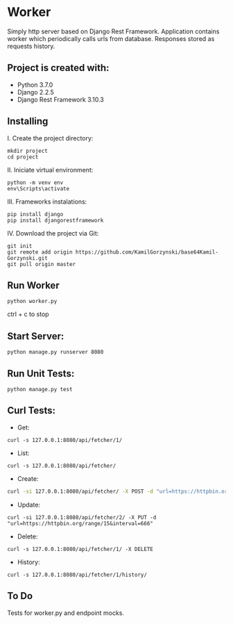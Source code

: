 # Worker

Simply http server based on Django Rest Framework. Application contains worker which periodically calls urls from database. Responses stored as requests history.

## Project is created with:

* Python              3.7.0
* Django              2.2.5
* Django Rest Framework 3.10.3

## Installing
I. Create the project directory:
```
mkdir project
cd project
```
II. Iniciate virtual environment:
```
python -m venv env
env\Scripts\activate
```

III. Frameworks instalations:
```
pip install django
pip install djangorestframework
```

IV. Download the project via Git:
```
git init
git remote add origin https://github.com/KamilGorzynski/base64Kamil-Gorzynski.git
git pull origin master
```
## Run Worker

```
python worker.py
```
ctrl + c to stop

## Start Server:

```
python manage.py runserver 8080
```

## Run Unit Tests:

```
python manage.py test
```

## Curl Tests:

* Get:

```
curl -s 127.0.0.1:8080/api/fetcher/1/
```

* List:

```
curl -s 127.0.0.1:8080/api/fetcher/
```

* Create:

```bash
curl -si 127.0.0.1:8080/api/fetcher/ -X POST -d "url=https://httpbin.org/range/15&interval=60"
```

* Update:

```
curl -si 127.0.0.1:8080/api/fetcher/2/ -X PUT -d "url=https://httpbin.org/range/15&interval=666"
```


* Delete:

```
curl -s 127.0.0.1:8080/api/fetcher/1/ -X DELETE
```

* History:

```
curl -s 127.0.0.1:8080/api/fetcher/1/history/
```

## To Do

Tests for worker.py and endpoint mocks.
